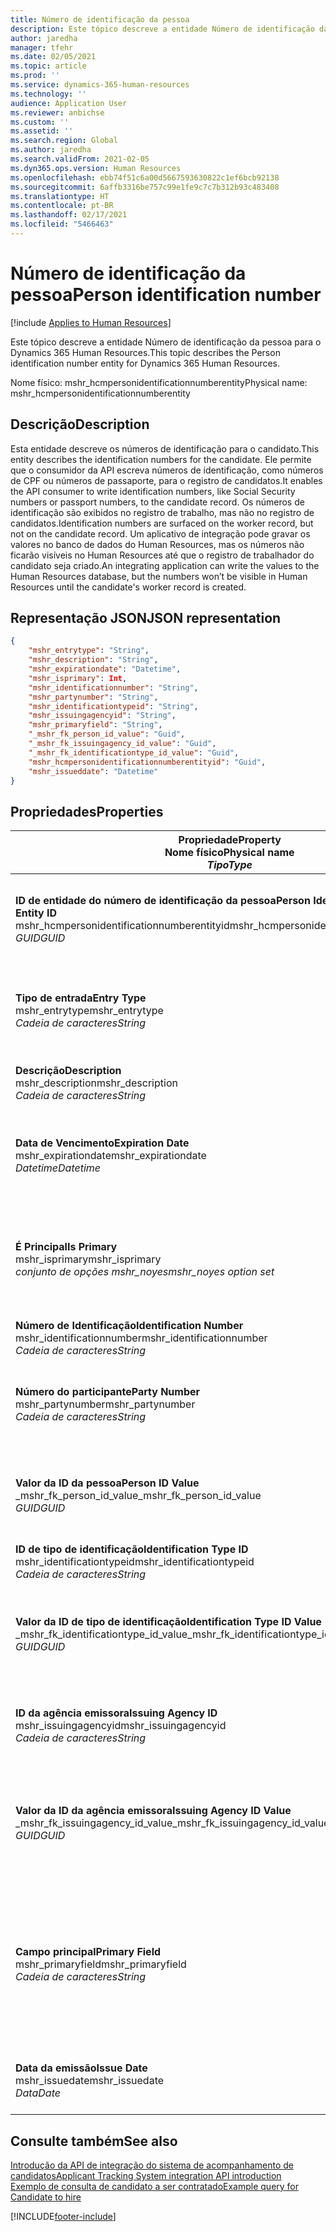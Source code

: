 ```yaml
---
title: Número de identificação da pessoa
description: Este tópico descreve a entidade Número de identificação da pessoa para o Dynamics 365 Human Resources.
author: jaredha
manager: tfehr
ms.date: 02/05/2021
ms.topic: article
ms.prod: ''
ms.service: dynamics-365-human-resources
ms.technology: ''
audience: Application User
ms.reviewer: anbichse
ms.custom: ''
ms.assetid: ''
ms.search.region: Global
ms.author: jaredha
ms.search.validFrom: 2021-02-05
ms.dyn365.ops.version: Human Resources
ms.openlocfilehash: ebb74f51c6a00d5667593630822c1ef6bcb92138
ms.sourcegitcommit: 6affb3316be757c99e1fe9c7c7b312b93c483408
ms.translationtype: HT
ms.contentlocale: pt-BR
ms.lasthandoff: 02/17/2021
ms.locfileid: "5466463"
---
```

# <a name="person-identification-number"></a><span data-ttu-id="95478-103">Número de identificação da pessoa</span><span class="sxs-lookup"><span data-stu-id="95478-103">Person identification number</span></span>

[!include [Applies to Human Resources](../includes/applies-to-hr.md)]

<span data-ttu-id="95478-104">Este tópico descreve a entidade Número de identificação da pessoa para o Dynamics 365 Human Resources.</span><span class="sxs-lookup"><span data-stu-id="95478-104">This topic describes the Person identification number entity for Dynamics 365 Human Resources.</span></span>

<span data-ttu-id="95478-105">Nome físico: mshr_hcmpersonidentificationnumberentity</span><span class="sxs-lookup"><span data-stu-id="95478-105">Physical name: mshr_hcmpersonidentificationnumberentity</span></span>

## <a name="description"></a><span data-ttu-id="95478-106">Descrição</span><span class="sxs-lookup"><span data-stu-id="95478-106">Description</span></span>

<span data-ttu-id="95478-107">Esta entidade descreve os números de identificação para o candidato.</span><span class="sxs-lookup"><span data-stu-id="95478-107">This entity describes the identification numbers for the candidate.</span></span> <span data-ttu-id="95478-108">Ele permite que o consumidor da API escreva números de identificação, como números de CPF ou números de passaporte, para o registro de candidatos.</span><span class="sxs-lookup"><span data-stu-id="95478-108">It enables the API consumer to write identification numbers, like Social Security numbers or passport numbers, to the candidate record.</span></span> <span data-ttu-id="95478-109">Os números de identificação são exibidos no registro de trabalho, mas não no registro de candidatos.</span><span class="sxs-lookup"><span data-stu-id="95478-109">Identification numbers are surfaced on the worker record, but not on the candidate record.</span></span> <span data-ttu-id="95478-110">Um aplicativo de integração pode gravar os valores no banco de dados do Human Resources, mas os números não ficarão visíveis no Human Resources até que o registro de trabalhador do candidato seja criado.</span><span class="sxs-lookup"><span data-stu-id="95478-110">An integrating application can write the values to the Human Resources database, but the numbers won’t be visible in Human Resources until the candidate's worker record is created.</span></span>

## <a name="json-representation"></a><span data-ttu-id="95478-111">Representação JSON</span><span class="sxs-lookup"><span data-stu-id="95478-111">JSON representation</span></span>

```json
{
    "mshr_entrytype": "String",
    "mshr_description": "String",
    "mshr_expirationdate": "Datetime",
    "mshr_isprimary": Int,
    "mshr_identificationnumber": "String",
    "mshr_partynumber": "String",
    "mshr_identificationtypeid": "String",
    "mshr_issuingagencyid": "String",
    "mshr_primaryfield": "String",
    "_mshr_fk_person_id_value": "Guid",
    "_mshr_fk_issuingagency_id_value": "Guid",
    "_mshr_fk_identificationtype_id_value": "Guid",
    "mshr_hcmpersonidentificationnumberentityid": "Guid",
    "mshr_issueddate": "Datetime"
}
```

## <a name="properties"></a><span data-ttu-id="95478-112">Propriedades</span><span class="sxs-lookup"><span data-stu-id="95478-112">Properties</span></span>

| <span data-ttu-id="95478-113">Propriedade</span><span class="sxs-lookup"><span data-stu-id="95478-113">Property</span></span><br><span data-ttu-id="95478-114">**Nome físico**</span><span class="sxs-lookup"><span data-stu-id="95478-114">**Physical name**</span></span><br><span data-ttu-id="95478-115">**_Tipo_**</span><span class="sxs-lookup"><span data-stu-id="95478-115">**_Type_**</span></span> | <span data-ttu-id="95478-116">Uso</span><span class="sxs-lookup"><span data-stu-id="95478-116">Use</span></span> | <span data-ttu-id="95478-117">Descrição</span><span class="sxs-lookup"><span data-stu-id="95478-117">Description</span></span> |
| --- | --- | --- |
| <span data-ttu-id="95478-118">**ID de entidade do número de identificação da pessoa**</span><span class="sxs-lookup"><span data-stu-id="95478-118">**Person Identification Number Entity ID**</span></span><br><span data-ttu-id="95478-119">mshr_hcmpersonidentificationnumberentityid</span><span class="sxs-lookup"><span data-stu-id="95478-119">mshr_hcmpersonidentificationnumberentityid</span></span><br><span data-ttu-id="95478-120">*GUID*</span><span class="sxs-lookup"><span data-stu-id="95478-120">*GUID*</span></span> | <span data-ttu-id="95478-121">Somente leitura</span><span class="sxs-lookup"><span data-stu-id="95478-121">Read-only</span></span><br><span data-ttu-id="95478-122">Obrigatório</span><span class="sxs-lookup"><span data-stu-id="95478-122">Required</span></span><br><span data-ttu-id="95478-123">Gerado pelo sistema</span><span class="sxs-lookup"><span data-stu-id="95478-123">System-generated</span></span> | <span data-ttu-id="95478-124">Identificador principal exclusivo do registro de número de identificação da pessoa.</span><span class="sxs-lookup"><span data-stu-id="95478-124">Unique primary identifier for the person identification number record.</span></span> |
| <span data-ttu-id="95478-125">**Tipo de entrada**</span><span class="sxs-lookup"><span data-stu-id="95478-125">**Entry Type**</span></span><br><span data-ttu-id="95478-126">mshr_entrytype</span><span class="sxs-lookup"><span data-stu-id="95478-126">mshr_entrytype</span></span><br><span data-ttu-id="95478-127">*Cadeia de caracteres*</span><span class="sxs-lookup"><span data-stu-id="95478-127">*String*</span></span> | <span data-ttu-id="95478-128">Ler/gravar</span><span class="sxs-lookup"><span data-stu-id="95478-128">Read-write</span></span><br><span data-ttu-id="95478-129">Opcional</span><span class="sxs-lookup"><span data-stu-id="95478-129">Optional</span></span> | <span data-ttu-id="95478-130">Valor livre para fazer referência ao tipo de entrada do número de identificação.</span><span class="sxs-lookup"><span data-stu-id="95478-130">Free value to reference the type of entry for the identification number.</span></span> |
| <span data-ttu-id="95478-131">**Descrição**</span><span class="sxs-lookup"><span data-stu-id="95478-131">**Description**</span></span><br><span data-ttu-id="95478-132">mshr_description</span><span class="sxs-lookup"><span data-stu-id="95478-132">mshr_description</span></span><br><span data-ttu-id="95478-133">*Cadeia de caracteres*</span><span class="sxs-lookup"><span data-stu-id="95478-133">*String*</span></span> | <span data-ttu-id="95478-134">Ler/gravar</span><span class="sxs-lookup"><span data-stu-id="95478-134">Read-write</span></span><br><span data-ttu-id="95478-135">Opcional</span><span class="sxs-lookup"><span data-stu-id="95478-135">Optional</span></span> | <span data-ttu-id="95478-136">A descrição do número de identificação.</span><span class="sxs-lookup"><span data-stu-id="95478-136">The description of the identification number.</span></span> |
| <span data-ttu-id="95478-137">**Data de Vencimento**</span><span class="sxs-lookup"><span data-stu-id="95478-137">**Expiration Date**</span></span><br><span data-ttu-id="95478-138">mshr_expirationdate</span><span class="sxs-lookup"><span data-stu-id="95478-138">mshr_expirationdate</span></span><br><span data-ttu-id="95478-139">*Datetime*</span><span class="sxs-lookup"><span data-stu-id="95478-139">*Datetime*</span></span> | <span data-ttu-id="95478-140">Ler/gravar</span><span class="sxs-lookup"><span data-stu-id="95478-140">Read-write</span></span><br><span data-ttu-id="95478-141">Opcional</span><span class="sxs-lookup"><span data-stu-id="95478-141">Optional</span></span> | <span data-ttu-id="95478-142">A data na qual o número de identificação ou o documento associado expira.</span><span class="sxs-lookup"><span data-stu-id="95478-142">The date on which the identification number or associated document expires.</span></span> |
| <span data-ttu-id="95478-143">**É Principal**</span><span class="sxs-lookup"><span data-stu-id="95478-143">**Is Primary**</span></span><br><span data-ttu-id="95478-144">mshr_isprimary</span><span class="sxs-lookup"><span data-stu-id="95478-144">mshr_isprimary</span></span><br><span data-ttu-id="95478-145">*conjunto de opções mshr_noyes*</span><span class="sxs-lookup"><span data-stu-id="95478-145">*mshr_noyes option set*</span></span> | <span data-ttu-id="95478-146">Ler/gravar</span><span class="sxs-lookup"><span data-stu-id="95478-146">Read-write</span></span><br><span data-ttu-id="95478-147">Opcional</span><span class="sxs-lookup"><span data-stu-id="95478-147">Optional</span></span> | <span data-ttu-id="95478-148">Define se o número de identificação é o registro principal da pessoa para esse tipo de identificação.</span><span class="sxs-lookup"><span data-stu-id="95478-148">Defines whether the identification number is the primary record for the person for this identification type.</span></span> |
| <span data-ttu-id="95478-149">**Número de Identificação**</span><span class="sxs-lookup"><span data-stu-id="95478-149">**Identification Number**</span></span><br><span data-ttu-id="95478-150">mshr_identificationnumber</span><span class="sxs-lookup"><span data-stu-id="95478-150">mshr_identificationnumber</span></span><br><span data-ttu-id="95478-151">*Cadeia de caracteres*</span><span class="sxs-lookup"><span data-stu-id="95478-151">*String*</span></span> | <span data-ttu-id="95478-152">Ler/gravar</span><span class="sxs-lookup"><span data-stu-id="95478-152">Read-write</span></span><br><span data-ttu-id="95478-153">Obrigatório</span><span class="sxs-lookup"><span data-stu-id="95478-153">Required</span></span> | <span data-ttu-id="95478-154">O número de identificação.</span><span class="sxs-lookup"><span data-stu-id="95478-154">The identification number.</span></span> |
| <span data-ttu-id="95478-155">**Número do participante**</span><span class="sxs-lookup"><span data-stu-id="95478-155">**Party Number**</span></span><br><span data-ttu-id="95478-156">mshr_partynumber</span><span class="sxs-lookup"><span data-stu-id="95478-156">mshr_partynumber</span></span><br><span data-ttu-id="95478-157">*Cadeia de caracteres*</span><span class="sxs-lookup"><span data-stu-id="95478-157">*String*</span></span> | <span data-ttu-id="95478-158">Ler/gravar</span><span class="sxs-lookup"><span data-stu-id="95478-158">Read-write</span></span><br><span data-ttu-id="95478-159">Obrigatório</span><span class="sxs-lookup"><span data-stu-id="95478-159">Required</span></span> | <span data-ttu-id="95478-160">O identificador do participante (pessoa) proprietário do número de identificação.</span><span class="sxs-lookup"><span data-stu-id="95478-160">The identifier of the party (person) owning the identification number.</span></span> |
| <span data-ttu-id="95478-161">**Valor da ID da pessoa**</span><span class="sxs-lookup"><span data-stu-id="95478-161">**Person ID Value**</span></span><br><span data-ttu-id="95478-162">_mshr_fk_person_id_value</span><span class="sxs-lookup"><span data-stu-id="95478-162">_mshr_fk_person_id_value</span></span><br><span data-ttu-id="95478-163">*GUID*</span><span class="sxs-lookup"><span data-stu-id="95478-163">*GUID*</span></span> | <span data-ttu-id="95478-164">Somente leitura</span><span class="sxs-lookup"><span data-stu-id="95478-164">Read-only</span></span><br><span data-ttu-id="95478-165">Obrigatório</span><span class="sxs-lookup"><span data-stu-id="95478-165">Required</span></span><br><span data-ttu-id="95478-166">Chave estrangeira: entidade mshr_dirpersonentityid de mshr_dirpersonentity</span><span class="sxs-lookup"><span data-stu-id="95478-166">Foreign key: mshr_dirpersonentityid of mshr_dirpersonentity entity</span></span> | <span data-ttu-id="95478-167">O identificador exclusivo do participante (pessoa).</span><span class="sxs-lookup"><span data-stu-id="95478-167">The unique identifier of the party (person).</span></span> |
| <span data-ttu-id="95478-168">**ID de tipo de identificação**</span><span class="sxs-lookup"><span data-stu-id="95478-168">**Identification Type ID**</span></span><br><span data-ttu-id="95478-169">mshr_identificationtypeid</span><span class="sxs-lookup"><span data-stu-id="95478-169">mshr_identificationtypeid</span></span><br><span data-ttu-id="95478-170">*Cadeia de caracteres*</span><span class="sxs-lookup"><span data-stu-id="95478-170">*String*</span></span> | <span data-ttu-id="95478-171">Ler/gravar</span><span class="sxs-lookup"><span data-stu-id="95478-171">Read-write</span></span><br><span data-ttu-id="95478-172">Obrigatório</span><span class="sxs-lookup"><span data-stu-id="95478-172">Required</span></span> | <span data-ttu-id="95478-173">O tipo de número de identificação.</span><span class="sxs-lookup"><span data-stu-id="95478-173">The type of identification number.</span></span> |
| <span data-ttu-id="95478-174">**Valor da ID de tipo de identificação**</span><span class="sxs-lookup"><span data-stu-id="95478-174">**Identification Type ID Value**</span></span><br><span data-ttu-id="95478-175">_mshr_fk_identificationtype_id_value</span><span class="sxs-lookup"><span data-stu-id="95478-175">_mshr_fk_identificationtype_id_value</span></span><br><span data-ttu-id="95478-176">*GUID*</span><span class="sxs-lookup"><span data-stu-id="95478-176">*GUID*</span></span> | <span data-ttu-id="95478-177">Somente leitura</span><span class="sxs-lookup"><span data-stu-id="95478-177">Read-only</span></span><br><span data-ttu-id="95478-178">Obrigatório</span><span class="sxs-lookup"><span data-stu-id="95478-178">Required</span></span><br><span data-ttu-id="95478-179">Chave estrangeira: entidade mshr_hcmidentificationtypeentityid de mshr_hcmidentificationtypeentity</span><span class="sxs-lookup"><span data-stu-id="95478-179">Foreign key: mshr_hcmidentificationtypeentityid of mshr_hcmidentificationtypeentity entity</span></span> | <span data-ttu-id="95478-180">Identificador exclusivo gerado pelo sistema do tipo de identificação.</span><span class="sxs-lookup"><span data-stu-id="95478-180">System-generated unique identifier of the identification type.</span></span> |
| <span data-ttu-id="95478-181">**ID da agência emissora**</span><span class="sxs-lookup"><span data-stu-id="95478-181">**Issuing Agency ID**</span></span><br><span data-ttu-id="95478-182">mshr_issuingagencyid</span><span class="sxs-lookup"><span data-stu-id="95478-182">mshr_issuingagencyid</span></span><br><span data-ttu-id="95478-183">*Cadeia de caracteres*</span><span class="sxs-lookup"><span data-stu-id="95478-183">*String*</span></span> | <span data-ttu-id="95478-184">Ler/gravar</span><span class="sxs-lookup"><span data-stu-id="95478-184">Read-write</span></span><br><span data-ttu-id="95478-185">Opcional</span><span class="sxs-lookup"><span data-stu-id="95478-185">Optional</span></span> | <span data-ttu-id="95478-186">A agência ou a organização que emite o número de identificação.</span><span class="sxs-lookup"><span data-stu-id="95478-186">The agency or organization issuing the identification number.</span></span> |
| <span data-ttu-id="95478-187">**Valor da ID da agência emissora**</span><span class="sxs-lookup"><span data-stu-id="95478-187">**Issuing Agency ID Value**</span></span><br><span data-ttu-id="95478-188">_mshr_fk_issuingagency_id_value</span><span class="sxs-lookup"><span data-stu-id="95478-188">_mshr_fk_issuingagency_id_value</span></span><br><span data-ttu-id="95478-189">*GUID*</span><span class="sxs-lookup"><span data-stu-id="95478-189">*GUID*</span></span> | <span data-ttu-id="95478-190">Somente leitura</span><span class="sxs-lookup"><span data-stu-id="95478-190">Read-only</span></span><br><span data-ttu-id="95478-191">Opcional</span><span class="sxs-lookup"><span data-stu-id="95478-191">Optional</span></span><br><span data-ttu-id="95478-192">Chave estrangeira: entidade mshr_hcmissuingagencyentityid de mshr_hcmissuingagencyentity</span><span class="sxs-lookup"><span data-stu-id="95478-192">Foreign key: mshr_hcmissuingagencyentityid of mshr_hcmissuingagencyentity entity</span></span> | <span data-ttu-id="95478-193">Identificador exclusivo gerado pelo sistema da agência que emite o número de identificação.</span><span class="sxs-lookup"><span data-stu-id="95478-193">System-generated unique identifier of the agency issuing the identification number.</span></span> |
| <span data-ttu-id="95478-194">**Campo principal**</span><span class="sxs-lookup"><span data-stu-id="95478-194">**Primary Field**</span></span><br><span data-ttu-id="95478-195">mshr_primaryfield</span><span class="sxs-lookup"><span data-stu-id="95478-195">mshr_primaryfield</span></span><br><span data-ttu-id="95478-196">*Cadeia de caracteres*</span><span class="sxs-lookup"><span data-stu-id="95478-196">*String*</span></span> | <span data-ttu-id="95478-197">Somente leitura</span><span class="sxs-lookup"><span data-stu-id="95478-197">Read-only</span></span><br><span data-ttu-id="95478-198">Obrigatório</span><span class="sxs-lookup"><span data-stu-id="95478-198">Required</span></span> | <span data-ttu-id="95478-199">Campo a ser usado como identificador do registro de entidade.</span><span class="sxs-lookup"><span data-stu-id="95478-199">Field to be used as an identifier of the entity record.</span></span> <span data-ttu-id="95478-200">Combinação de número de participante, ID de tipo de identificação e número de identificação.</span><span class="sxs-lookup"><span data-stu-id="95478-200">Combination of party number, identification type ID, and identification number.</span></span> |
| <span data-ttu-id="95478-201">**Data da emissão**</span><span class="sxs-lookup"><span data-stu-id="95478-201">**Issue Date**</span></span><br><span data-ttu-id="95478-202">mshr_issuedate</span><span class="sxs-lookup"><span data-stu-id="95478-202">mshr_issuedate</span></span><br><span data-ttu-id="95478-203">*Data*</span><span class="sxs-lookup"><span data-stu-id="95478-203">*Date*</span></span> | <span data-ttu-id="95478-204">Ler/gravar</span><span class="sxs-lookup"><span data-stu-id="95478-204">Read-write</span></span><br><span data-ttu-id="95478-205">Opcional</span><span class="sxs-lookup"><span data-stu-id="95478-205">Optional</span></span> | <span data-ttu-id="95478-206">A data em que o número de identificação foi emitido.</span><span class="sxs-lookup"><span data-stu-id="95478-206">The date the identification number was issued.</span></span> |

## <a name="see-also"></a><span data-ttu-id="95478-207">Consulte também</span><span class="sxs-lookup"><span data-stu-id="95478-207">See also</span></span>

[<span data-ttu-id="95478-208">Introdução da API de integração do sistema de acompanhamento de candidatos</span><span class="sxs-lookup"><span data-stu-id="95478-208">Applicant Tracking System integration API introduction</span></span>](hr-admin-integration-ats-api-introduction.md)<br>
[<span data-ttu-id="95478-209">Exemplo de consulta de candidato a ser contratado</span><span class="sxs-lookup"><span data-stu-id="95478-209">Example query for Candidate to hire</span></span>](hr-admin-integration-ats-api-candidate-to-hire-example-query.md)



[!INCLUDE[footer-include](../includes/footer-banner.md)]